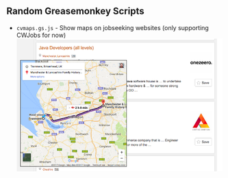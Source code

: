 ## Random Greasemonkey Scripts
* `cvmaps.gs.js` - Show maps on jobseeking websites (only supporting CWJobs for now)
![CVMaps](/cvmaps1.png?raw=true "CVMaps")